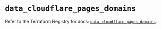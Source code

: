 # `data_cloudflare_pages_domains`

Refer to the Terraform Registry for docs: [`data_cloudflare_pages_domains`](https://registry.terraform.io/providers/cloudflare/cloudflare/5.6.0/docs/data-sources/pages_domains).
